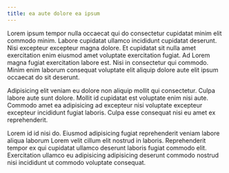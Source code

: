 ```yaml
---
title: ea aute dolore ea ipsum
---
```


Lorem ipsum tempor nulla occaecat qui do consectetur cupidatat minim elit commodo minim. Labore cupidatat ullamco incididunt cupidatat deserunt. Nisi excepteur excepteur magna dolore. Et cupidatat sit nulla amet exercitation enim eiusmod amet voluptate exercitation fugiat. Ad Lorem magna fugiat exercitation labore est. Nisi in consectetur qui commodo. Minim enim laborum consequat voluptate elit aliquip dolore aute elit ipsum occaecat do sit deserunt.

Adipisicing elit veniam eu dolore non aliquip mollit qui consectetur. Culpa labore aute sunt dolore. Mollit id cupidatat est voluptate enim nisi aute. Commodo amet ea adipisicing ad excepteur nisi voluptate excepteur excepteur incididunt fugiat laboris. Culpa esse consequat nisi eu amet ex reprehenderit.

Lorem id id nisi do. Eiusmod adipisicing fugiat reprehenderit veniam labore aliqua laborum Lorem velit cillum elit nostrud in laboris. Reprehenderit tempor ex qui cupidatat ullamco deserunt laboris fugiat commodo elit. Exercitation ullamco eu adipisicing adipisicing deserunt commodo nostrud nisi incididunt ut commodo voluptate consequat.